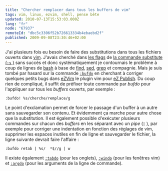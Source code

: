 ```yaml
---
title: "Chercher remplacer dans tous les buffers de vim"
tags: vim, linux, ezvim, shell, pense bête
updated: 2010-07-13T15:53:03.000Z
lang: "fr"
node: "67937"
remoteId: "dbc5c3306f52b726613334b4ebaebd2f"
published: 2009-09-08T23:30:46+02:00
---
```


J'ai plusieurs fois eu besoin de faire des substitutions dans tous les fichiers ouverts dans [vim](/tag/vim). J'avais cherché dans [les flags](http://vimdoc.sourceforge.net/htmldoc/change.html#:s_flags) de [la commande substitute (<code>:s</code>
)](http://vimdoc.sourceforge.net/htmldoc/change.html#:substitute) sans succès et donc systématiquement je contournais le problème à coup de lignes de [bash](http://pwet.fr/man/linux/commandes/bash) à base de [find](http://pwet.fr/man/linux/commandes/find), [sed](http://pwet.fr/man/linux/commandes/sed2), [grep](http://pwet.fr/man/linux/commandes/grep) et compagnie. Mais je suis tombé par hasard sur la commande [<code>:bufdo</code>](http://vimdoc.sourceforge.net/htmldoc/windows.html#:bufdo) en cherchant à corriger quelques petits bugs dans [eZVim](/post/ezvim-is-back) le plugin vim pour [eZ Publish](/tag/ez+publish). Du coup rien de compliqué, il suffit de préfixer toute commande par *bufdo* pour l'appliquer sur tous les *buffers* ouverts, par exemple :

``` 
:bufdo! %s/cherche/remplace/g
```


Le point d'exclamation permet de forcer le passage d'un buffer à un autre sans sauvegarder son contenu. Et évidemment ça marche pour autre chose que la substitution. Il est également possible d'exécuter plusieurs commandes sur chacun des *buffers* en les séparant avec un *pipe* (<code>|</code>
), par exemple pour corriger une indentation en fonction des réglages de vim, supprimer les espaces inutiles en fin de ligne et sauvegarder le fichier, la ligne suivante devrait faire l'affaire :

``` 
:bufdo retab | %s/  *$//g | w
```


Il existe également [<code>:tabdo</code>](http://vimdoc.sourceforge.net/htmldoc/tabpage.html#:tabdo) (pour les onglets), [<code>:windo</code>](http://vimdoc.sourceforge.net/htmldoc/windows.html#:windo) (pour les fenêtres vim) et [<code>:argdo</code>](http://vimdoc.sourceforge.net/htmldoc/editing.html#:argdo) (pour les arguments de la ligne de commande).

